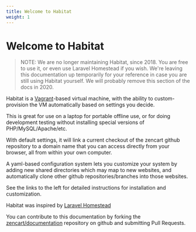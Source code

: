 ```yaml
---
title: Welcome to Habitat
weight: 1
---
```


Welcome to Habitat
==================

>NOTE: We are no longer maintaining Habitat, since 2018. You are free to use it, or even use Laravel Homestead if you wish.
We're leaving this documentation up temporarily for your reference in case you are still using Habitat yourself. We will probably remove this section of the docs in 2020.

Habitat is a [Vagrant](https://www.vagrantup.com/)-based virtual machine, with the ability to custom-provision the VM automatically based on settings you decide.

This is great for use on a laptop for portable offline use, or for doing development testing without installing special versions of PHP/MySQL/Apache/etc.

With default settings, it will link a current checkout of the zencart github repository to a domain name that you can access directly from your browser, all from within your own computer. 

A yaml-based configuration system lets you customize your system by adding new shared directories which may map to new websites, and automatically clone other github repositories/branches into those websites.

See the links to the left for detailed instructions for installation and customization.


Habitat was inspired by [Laravel Homestead](http://github.com/laravel/homestead)

You can contribute to this documentation by forking the [zencart/documentation](https://github.com/zencart/documentation) repository on github and submitting Pull Requests.
